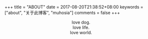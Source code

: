 +++
title = "ABOUT"
date = 2017-08-20T21:38:52+08:00
keywords = ["about", "关于此博客", "muhosia"]
comments = false
+++

<center>love dog.</center>

<center>love life.</center>

<center>love world.</center>
